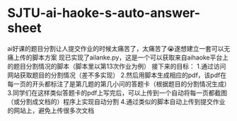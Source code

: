 # SJTU-ai-haoke-s-auto-answer-sheet
ai好课的题目分割让人提交作业的时候太痛苦了，太痛苦了😭遂想建立一套可以无痛上传的脚本方案
现已实现了ailanke.py，这是一个可以获取来自aihaoke平台上的题目分割情况的脚本（脚本里以第13次作业为例）
接下来的目标：
1.通过访问网站获取题目的分割情况（差不多实现）
2.然后用脚本生成相应的pdf，该pdf在每一页的开头都标注了是第几题的第几小问的答题卡（根据题目的分割情况生成）
3.同学们在这样类似答题卡的pdf上写完后，可以上传到一个自动将每一页都截图（或分割成文档的）程序上实现自动分割
4.通过类似的脚本自动上传到提交作业的网站上，避免上传很多次文档
